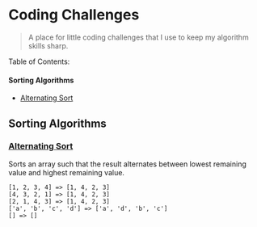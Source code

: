 # Coding Challenges

> A place for little coding challenges that I use to keep my algorithm skills sharp.

Table of Contents:

#### Sorting Algorithms

- [Alternating Sort](#alternating-sort)

## Sorting Algorithms

### [Alternating Sort]()

Sorts an array such that the result alternates between lowest remaining value and highest remaining value.

```
[1, 2, 3, 4] => [1, 4, 2, 3]
[4, 3, 2, 1] => [1, 4, 2, 3]
[2, 1, 4, 3] => [1, 4, 2, 3]
['a', 'b', 'c', 'd'] => ['a', 'd', 'b', 'c']
[] => []
```